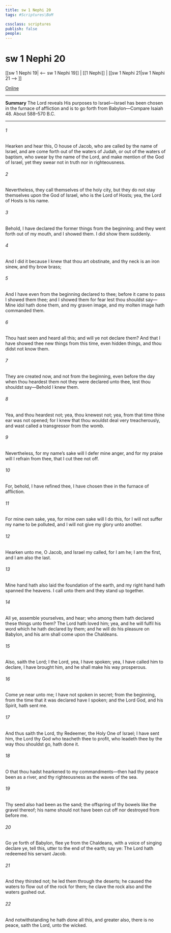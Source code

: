 ```yaml
---
title: sw 1 Nephi 20
tags: #Scriptures\BoM

cssclass: scriptures
publish: false
people:
---
```


# sw 1 Nephi 20
[[sw 1 Nephi 19| <-- sw 1 Nephi 19]] | [[1 Nephi]] | [[sw 1 Nephi 21|sw 1 Nephi 21 --> ]]

[Online](https://churchofjesuschrist.org/study/scriptures/bofm/1-ne/20?lang=eng)

---
__Summary__
The Lord reveals His purposes to Israel—Israel has been chosen in the furnace of affliction and is to go forth from Babylon—Compare Isaiah 48. About 588–570 B.C.

---
###### 1 
Hearken and hear this, O house of Jacob, who are called by the name of Israel, and are come forth out of the waters of Judah, or out of the waters of baptism, who swear by the name of the Lord, and make mention of the God of Israel, yet they swear not in truth nor in righteousness.

###### 2 
Nevertheless, they call themselves of the holy city, but they do not stay themselves upon the God of Israel, who is the Lord of Hosts; yea, the Lord of Hosts is his name.

###### 3 
Behold, I have declared the former things from the beginning; and they went forth out of my mouth, and I showed them. I did show them suddenly.

###### 4 
And I did it because I knew that thou art obstinate, and thy neck is an iron sinew, and thy brow brass;

###### 5 
And I have even from the beginning declared to thee; before it came to pass I showed them thee; and I showed them for fear lest thou shouldst say—Mine idol hath done them, and my graven image, and my molten image hath commanded them.

###### 6 
Thou hast seen and heard all this; and will ye not declare them? And that I have showed thee new things from this time, even hidden things, and thou didst not know them.

###### 7 
They are created now, and not from the beginning, even before the day when thou heardest them not they were declared unto thee, lest thou shouldst say—Behold I knew them.

###### 8 
Yea, and thou heardest not; yea, thou knewest not; yea, from that time thine ear was not opened; for I knew that thou wouldst deal very treacherously, and wast called a transgressor from the womb.

###### 9 
Nevertheless, for my name’s sake will I defer mine anger, and for my praise will I refrain from thee, that I cut thee not off.

###### 10 
For, behold, I have refined thee, I have chosen thee in the furnace of affliction.

###### 11 
For mine own sake, yea, for mine own sake will I do this, for I will not suffer my name to be polluted, and I will not give my glory unto another.

###### 12 
Hearken unto me, O Jacob, and Israel my called, for I am he; I am the first, and I am also the last.

###### 13 
Mine hand hath also laid the foundation of the earth, and my right hand hath spanned the heavens. I call unto them and they stand up together.

###### 14 
All ye, assemble yourselves, and hear; who among them hath declared these things unto them? The Lord hath loved him; yea, and he will fulfil his word which he hath declared by them; and he will do his pleasure on Babylon, and his arm shall come upon the Chaldeans.

###### 15 
Also, saith the Lord; I the Lord, yea, I have spoken; yea, I have called him to declare, I have brought him, and he shall make his way prosperous.

###### 16 
Come ye near unto me; I have not spoken in secret; from the beginning, from the time that it was declared have I spoken; and the Lord God, and his Spirit, hath sent me.

###### 17 
And thus saith the Lord, thy Redeemer, the Holy One of Israel; I have sent him, the Lord thy God who teacheth thee to profit, who leadeth thee by the way thou shouldst go, hath done it.

###### 18 
O that thou hadst hearkened to my commandments—then had thy peace been as a river, and thy righteousness as the waves of the sea.

###### 19 
Thy seed also had been as the sand; the offspring of thy bowels like the gravel thereof; his name should not have been cut off nor destroyed from before me.

###### 20 
Go ye forth of Babylon, flee ye from the Chaldeans, with a voice of singing declare ye, tell this, utter to the end of the earth; say ye: The Lord hath redeemed his servant Jacob.

###### 21 
And they thirsted not; he led them through the deserts; he caused the waters to flow out of the rock for them; he clave the rock also and the waters gushed out.

###### 22 
And notwithstanding he hath done all this, and greater also, there is no peace, saith the Lord, unto the wicked.

